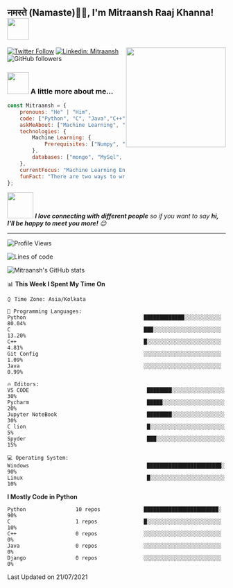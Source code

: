 <h2>नमस्ते (Namaste)🙏🏻, I'm Mitraansh Raaj Khanna! <img src="https://media.giphy.com/media/coxQHKASG60HrHtvkt/giphy.gif" width="50"></h2>
<img align='right' src="https://media.giphy.com/media/iIqmM5tTjmpOB9mpbn/giphy.gif" width="230">

[![Twitter Follow](https://img.shields.io/twitter/follow/mitraansh?label=Follow)](https://twitter.com/intent/follow?screen_name=mitraansh)
[![Linkedin: Mitraansh](https://img.shields.io/badge/-Mitraansh-blue?style=flat-square&logo=Linkedin&logoColor=white&link=https://www.linkedin.com/in/mitraansh-raaj-khanna-b9512120a/)](https://www.linkedin.com/in/mitraansh-raaj-khanna-b9512120a/)
![GitHub followers](https://img.shields.io/github/followers/Mitraansh?label=Follow&style=social)


### <img src="https://media.giphy.com/media/VgCDAzcKvsR6OM0uWg/giphy.gif" width="50"> A little more about me...  

```javascript
const Mitraansh = {
    pronouns: "He" | "Him",
    code: ["Python", "C", "Java","C++","Django"],
    askMeAbout: ["Machine Learning", "tech", "Python","MySql","Kivy"],
    technologies: {
        Machine Learning: {
            Prerequisites: ["Numpy", "Matplotlib", "SciPy", "Pandas"],
        },
        databases: ["mongo", "MySql", "sqlite"],
    },
    currentFocus: "Machine Learning Engineer",
    funFact: "There are two ways to write error-free programs; only the third one works"
};
```

<img src="https://media.giphy.com/media/LnQjpWaON8nhr21vNW/giphy.gif" width="60"> <em><b>I love connecting with different people</b> so if you want to say <b>hi, I'll be happy to meet you more!</b> 😊</em>

---
<!--START_SECTION:waka-->
![Profile Views](http://img.shields.io/badge/Profile%20Views-100-blue)

![Lines of code](https://img.shields.io/badge/From%20Hello%20World%20I%27ve%20Written-1.5%20million%20lines%20of%20code-blue)

![Mitraansh's GitHub stats](https://github-readme-stats.vercel.app/api?username=mitraansh&show_icons=true&theme=dark)


📊 **This Week I Spent My Time On** 

```text
⌚︎ Time Zone: Asia/Kolkata

💬 Programming Languages: 
Python                                      █████████████░░░░░░░░░░░░   80.04% 
C                                           ███░░░░░░░░░░░░░░░░░░░░░░   13.20% 
C++                                         █░░░░░░░░░░░░░░░░░░░░░░░░   4.81% 
Git Config                                  ░░░░░░░░░░░░░░░░░░░░░░░░░   1.09% 
Java                                        ░░░░░░░░░░░░░░░░░░░░░░░░░   0.99%

🔥 Editors: 
VS CODE                                      ████████░░░░░░░░░░░░░░░░░   30% 
Pycharm                                      █████░░░░░░░░░░░░░░░░░░░░   20% 
Jupyter NoteBook                             ████████░░░░░░░░░░░░░░░░░   30% 
C lion                                       █░░░░░░░░░░░░░░░░░░░░░░░░   5% 
Spyder                                       ███░░░░░░░░░░░░░░░░░░░░░░   15%

💻 Operating System: 
Windows                                      ████████████████████████░   90%
Linux                                        █░░░░░░░░░░░░░░░░░░░░░░░░   10%

```

**I Mostly Code in Python** 

```text
Python                10 repos              ████████████████████████░   90%
C                     1 repos               █░░░░░░░░░░░░░░░░░░░░░░░░   10% 
C++                   0 repos               ░░░░░░░░░░░░░░░░░░░░░░░░░   0% 
Java                  0 repos               ░░░░░░░░░░░░░░░░░░░░░░░░░   0% 
Django                0 repos               ░░░░░░░░░░░░░░░░░░░░░░░░░   0%

```

 Last Updated on 21/07/2021
<!--END_SECTION:waka-->
